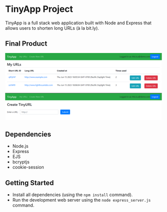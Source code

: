 # TinyApp Project

TinyApp is a full stack web application built with Node and Express that allows users to shorten long URLs (à la bit.ly).

## Final Product

!["Screenshot of Register page"](https://github.com/PauloCamposFilho/tinyapp/blob/master/docs/urls-index.png)
!["Screenshot of URLs page"](https://github.com/PauloCamposFilho/tinyapp/blob/master/docs/creating-url.png)

## Dependencies

- Node.js
- Express
- EJS
- bcryptjs
- cookie-session

## Getting Started

- Install all dependencies (using the `npm install` command).
- Run the development web server using the `node express_server.js` command.
